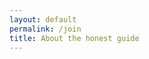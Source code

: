 ```yaml
---
layout: default
permalink: /join
title: About the honest guide
---
```


<div class="field">
    <div class="item"></div>
</div>